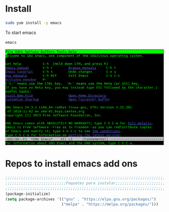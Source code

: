 <!-- TITLE: Install -->
<!-- SUBTITLE: A quick summary of Install -->

# Install

```sh
sudo yum install -y emacs
```

To start emacs
```sh
emacs
```

![Emacs](/uploads/emacs/emacs.png "Emacs")

# Repos to install emacs add ons


```lisp
;;;;;;;;;;;;;;;;;;;;;;;;;;;;;;;;;;;;;;;;;;;;;;;;;;;;;;;;;;;;;;;;;;;;;;;;;;;;;;;;
;;;;;;;;;;;;;;;;;;;;;;;;;;;Paquetes para instalar;;;;;;;;;;;;;;;;;;;;;;;;;;;;;;;
;;;;;;;;;;;;;;;;;;;;;;;;;;;;;;;;;;;;;;;;;;;;;;;;;;;;;;;;;;;;;;;;;;;;;;;;;;;;;;;;
(package-initialize)
(setq package-archives '(("gnu" . "https://elpa.gnu.org/packages/")
                         ("melpa" . "https://melpa.org/packages/")))

```

